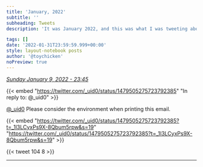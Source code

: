 ```yaml
---
title: 'January, 2022'
subtitle: ''
subheading: Tweets
description: 'It was January 2022, and this was what I was tweeting about...'

tags: []
date: '2022-01-31T23:59:59.999+00:00'
style: layout-notebook posts
author: '@toychicken'
noPreview: true
---
```


<p><a id="1480324880243568643" href="#1480324880243568643"><em title="2022-01-09T23:45:29.000+00:00">Sunday January 9, 2022 - 23:45</em></a></p>
      
{{< embed "https://twitter.com/_uid0/status/1479505275723792385" "In reply to: @_uid0" >}}


[@_uid0](https://twitter.com/@_uid0)  Please consider the environment when printing this email.





{{< embed "https://twitter.com/_uid0/status/1479505275723792385?t=_1l3LCyxPs9X-8Qbum5rpw&s=19" "https://twitter.com/_uid0/status/1479505275723792385?t=_1l3LCyxPs9X-8Qbum5rpw&s=19" >}}


{{< tweet 104 8 >}}

---
